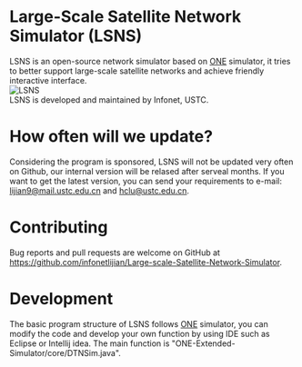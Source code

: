 # Large-Scale Satellite Network Simulator (LSNS)

LSNS is an open-source network simulator based on [ONE][1] simulator, it tries to better support large-scale satellite networks and achieve friendly interactive interface.   
![LSNS](https://github.com/infonetlijian/ONE-Extended-Simulator/raw/gh-pages/images/icon.png)
<br>
LSNS is developed and maintained by Infonet, USTC.
# How often will we update?

Considering the program is sponsored, LSNS will not be updated very often on Github, our internal version will be relased after serveal months. If you want to get the latest version, you can send your requirements to e-mail: lijian9@mail.ustc.edu.cn and hclu@ustc.edu.cn.

# Contributing

Bug reports and pull requests are welcome on GitHub at https://github.com/infonetlijian/Large-scale-Satellite-Network-Simulator.

# Development

The basic program structure of LSNS follows [ONE][1] simulator, you can  modify the code and develop your own function by using IDE such as Eclipse or Intellij idea. The main function is "ONE-Extended-Simulator/core/DTNSim.java".

[1]: https://akeranen.github.io/the-one/
